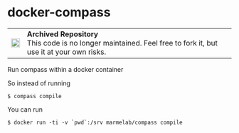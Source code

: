 docker-compass
==============

<table>
        <tr>
            <td><img width="20" src="https://cdnjs.cloudflare.com/ajax/libs/octicons/8.5.0/svg/archive.svg" alt="archived" /></td>
            <td><strong>Archived Repository</strong><br />
            This code is no longer maintained. Feel free to fork it, but use it at your own risks.
        </td>
        </tr>
</table>

Run compass within a docker container

So instead of running

    $ compass compile

You can run 

    $ docker run -ti -v `pwd`:/srv marmelab/compass compile
